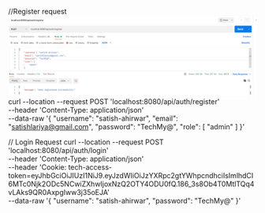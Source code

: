 //Register request ![img.png](img.png)
curl --location --request POST 'localhost:8080/api/auth/register' \
--header 'Content-Type: application/json' \
--data-raw '{
"username": "satish-ahirwar",
"email": "satishlariya@gmail.com",
"password": "TechMy@",
"role": [
"admin"
]
}'

// Login Request
curl --location --request POST 'localhost:8080/api/auth/login' \
--header 'Content-Type: application/json' \
--header 'Cookie: tech-access-token=eyJhbGciOiJIUzI1NiJ9.eyJzdWIiOiJzYXRpc2gtYWhpcndhciIsImlhdCI6MTc0Njk2ODc5NCwiZXhwIjoxNzQ2OTY4ODU0fQ.186_3s8Ob4T0MtlTQq4vLAks9QR0AxpgIww3j35oEJA' \
--data-raw '{
"username": "satish-ahirwar",
"password": "TechMy@"
}'

